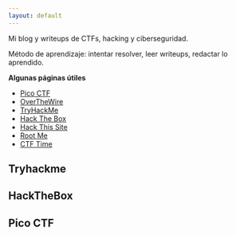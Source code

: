 ```yaml
---
layout: default
---
```


Mi blog y writeups de CTFs, hacking y ciberseguridad.

Método de aprendizaje: intentar resolver, leer writeups, redactar lo aprendido.

**Algunas páginas útiles**
- [Pico CTF](https://picoctf.com/)
- [OverTheWire](https://overthewire.org/wargames/)
- [TryHackMe](https://tryhackme.com/)
- [Hack The Box](https://www.hackthebox.com/)
- [Hack This Site](https://www.hackthissite.org/)
- [Root Me](https://www.root-me.org/)
- [CTF Time](https://ctftime.org/)


## Tryhackme

## HackTheBox

## Pico CTF

